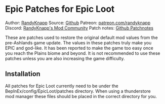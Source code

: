 # Epic Patches for Epic Loot

Author: [RandyKnapp](https://discord.gg/ZNhYeavv3C)
Source: [Github](https://github.com/RandyKnapp/ValheimMods/blob/main/EpicLoot/)
Patreon: [patreon.com/randyknapp](https://www.patreon.com/randyknapp)
Discord: [RandyKnapp's Mod Community](https://discord.gg/ZNhYeavv3C)
Patch notes: [Github Patchnotes](https://github.com/RandyKnapp/ValheimMods/blob/main/EpicLoot/CHANGELOG.md)

These are patches used to restore the original default mod values from the pre-Ashlands game update. The values in these patches truly make you EPIC and god-like. It has been reported to make the game too easy once you reach the Plains biome and beyond. It is not recommended to use these patches unless you are also increasing the game difficulty.

## Installation

All patches for Epic Loot currently need to be under the BepInEx/config/EpicLoot/patches directory. When using a thunderstore mod manager these files should be placed in the correct directory for you.